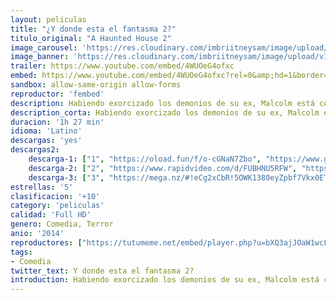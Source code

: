```yaml
---
layout: peliculas
title: "¿Y donde esta el fantasma 2?"
titulo_original: "A Haunted House 2"
image_carousel: 'https://res.cloudinary.com/imbriitneysam/image/upload/v1542775820/fantasma2-poster-min.jpg'
image_banner: 'https://res.cloudinary.com/imbriitneysam/image/upload/v1542775820/fantasma-2banner-min.jpg'
trailer: https://www.youtube.com/embed/4WUOeG4ofxc
embed: https://www.youtube.com/embed/4WUOeG4ofxc?rel=0&amp;hd=1&border=0&wmode=opaque&enablejsapi=1&modestbranding=1&controls=1&showinfo=1
sandbox: allow-same-origin allow-forms
reproductor: 'fembed'
description: Habiendo exorcizado los demonios de su ex, Malcolm está comenzando fresco con su nueva novia y sus dos hijos. Después de mudarse a su casa de ensueño, sin embargo, Malcolm es una vez más plagado de extraños eventos paranormales.
description_corta: Habiendo exorcizado los demonios de su ex, Malcolm está comenzando fresco con su nueva novia y sus dos hijos. Después de mudarse a su casa de ensueño, sin embargo, Malcolm es una vez más plagado de extraños eventos paranormales.
duracion: '1h 27 min'
idioma: 'Latino'
descargas: 'yes'
descargas2:
    descarga-1: ["1", "https://oload.fun/f/o-cGNaN7Zbo", "https://www.google.com/s2/favicons?domain=openload.co","OpenLoad","https://res.cloudinary.com/imbriitneysam/image/upload/v1541473684/mexico.png", "Latino", "Full HD"]
    descarga-2: ["2", "https://www.rapidvideo.com/d/FUBHNU5RFW", "https://www.google.com/s2/favicons?domain=www.rapidvideo.com","RapidVideo","https://res.cloudinary.com/imbriitneysam/image/upload/v1541473684/mexico.png", "Latino", "Full HD"]
    descarga-3: ["3", "https://mega.nz/#!eCg2xCbR!5OWK1380eyZpbf7Vkx0ET2o67oWRl8YS-yF58tsfxdQ", "https://www.google.com/s2/favicons?domain=mega.nz","Mega","https://res.cloudinary.com/imbriitneysam/image/upload/v1541473684/mexico.png", "Latino", "Full HD"]
estrellas: '5'
clasificacion: '+10'
category: 'peliculas'
calidad: 'Full HD'
genero: Comedia, Terror
anio: '2014'
reproductores: ["https://tutumeme.net/embed/player.php?u=bXQ3ajJOaW1wcFRGcEs2VW5XRGExTlRPMytmUnc3bHVwcWhoenVIUjI5SHF5TlNwc0taaG1jN2gwZHZSNTlIRHVhV2tZWitkNUtDVDNOL1ZvYW1rYjJWcG02TT0"]
tags:
- Comedia
twitter_text: Y donde esta el fantasma 2?
introduction: Habiendo exorcizado los demonios de su ex, Malcolm está comenzando fresco con su nueva novia y sus dos hijos. Después de mudarse a su casa de ensueño, sin embargo, Malcolm es una vez más plagado de extraños eventos paranormales.
---
```



 







